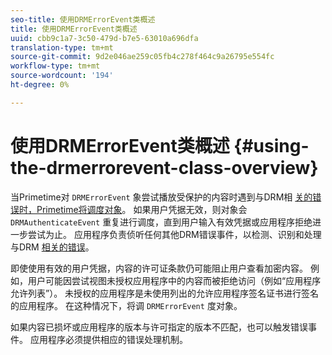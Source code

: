 ```yaml
---
seo-title: 使用DRMErrorEvent类概述
title: 使用DRMErrorEvent类概述
uuid: cbb9c1a7-3c50-479d-b7e5-63010a696dfa
translation-type: tm+mt
source-git-commit: 9d2e046ae259c05fb4c278f464c9a26795e554fc
workflow-type: tm+mt
source-wordcount: '194'
ht-degree: 0%

---
```



# 使用DRMErrorEvent类概述 {#using-the-drmerrorevent-class-overview}

当Primetime对 `DRMErrorEvent` 象尝试播放受保护的内容时遇到与DRM相 [关的错误时，Primetime将调度对象](https://help.adobe.com/en_US/primetime/drm/index.html#reference-DRM_Client_Error_Messages)。 如果用户凭据无效，则对象会 `DRMAuthenticateEvent` 重复进行调度，直到用户输入有效凭据或应用程序拒绝进一步尝试为止。 应用程序负责侦听任何其他DRM错误事件，以检测、识别和处理与DRM [相关的错误](https://help.adobe.com/en_US/primetime/drm/index.html#reference-DRM_Client_Error_Messages)。

即使使用有效的用户凭据，内容的许可证条款仍可能阻止用户查看加密内容。 例如，用户可能因尝试视图未授权应用程序中的内容而被拒绝访问（例如“应用程序允许列表”）。 未授权的应用程序是未使用列出的允许应用程序签名证书进行签名的应用程序。 在这种情况下，将调 `DRMErrorEvent` 度对象。

如果内容已损坏或应用程序的版本与许可指定的版本不匹配，也可以触发错误事件。 应用程序必须提供相应的错误处理机制。
